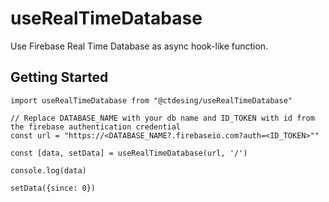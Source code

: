 # useRealTimeDatabase

Use Firebase Real Time Database as async hook-like function.

## Getting Started

```
import useRealTimeDatabase from "@ctdesing/useRealTimeDatabase"

// Replace DATABASE_NAME with your db name and ID_TOKEN with id from the firebase authentication credential
const url = "https://<DATABASE_NAME?.firebaseio.com?auth=<ID_TOKEN>""

const [data, setData] = useRealTimeDatabase(url, '/')

console.log(data)

setData({since: 0})
```
